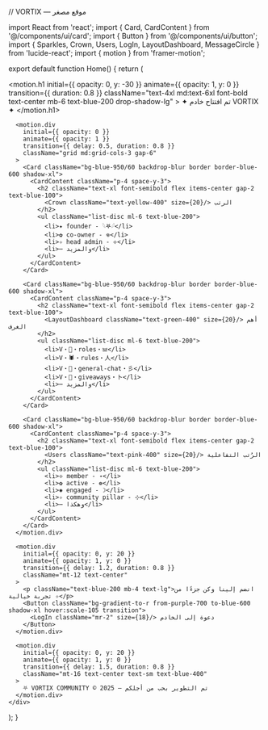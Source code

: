// VORTIX — موقع مصغر

import React from 'react';
import { Card, CardContent } from '@/components/ui/card';
import { Button } from '@/components/ui/button';
import { Sparkles, Crown, Users, LogIn, LayoutDashboard, MessageCircle } from 'lucide-react';
import { motion } from 'framer-motion';

export default function Home() {
  return (
    <div className="min-h-screen bg-gradient-to-br from-blue-950 to-blue-900 text-white p-6">
      <motion.h1
        initial={{ opacity: 0, y: -30 }}
        animate={{ opacity: 1, y: 0 }}
        transition={{ duration: 0.8 }}
        className="text-4xl md:text-6xl font-bold text-center mb-6 text-blue-200 drop-shadow-lg"
      >
        ✦ تم افتتاح خادم VORTIX ✦
      </motion.h1>

      <motion.div
        initial={{ opacity: 0 }}
        animate={{ opacity: 1 }}
        transition={{ delay: 0.5, duration: 0.8 }}
        className="grid md:grid-cols-3 gap-6"
      >
        <Card className="bg-blue-950/60 backdrop-blur border border-blue-600 shadow-xl">
          <CardContent className="p-4 space-y-3">
            <h2 className="text-xl font-semibold flex items-center gap-2 text-blue-100">
              <Crown className="text-yellow-400" size={20}/> الرتب
            </h2>
            <ul className="list-disc ml-6 text-blue-200">
              <li>✦ founder - 𓆩𖤐𓆪</li>
              <li>✿ co-owner - 𖦹</li>
              <li>✧ head admin - ⟡</li>
              <li>⋯ والمزيد</li>
            </ul>
          </CardContent>
        </Card>

        <Card className="bg-blue-950/60 backdrop-blur border border-blue-600 shadow-xl">
          <CardContent className="p-4 space-y-3">
            <h2 className="text-xl font-semibold flex items-center gap-2 text-blue-100">
              <LayoutDashboard className="text-green-400" size={20}/> أهم الغرف
            </h2>
            <ul className="list-disc ml-6 text-blue-200">
              <li>V・🎀・roles・𖠌</li>
              <li>V・🕷️・rules・人</li>
              <li>V・💬・general-chat・彡</li>
              <li>V・🎁・giveaways・ト</li>
              <li>⋯ والمزيد</li>
            </ul>
          </CardContent>
        </Card>

        <Card className="bg-blue-950/60 backdrop-blur border border-blue-600 shadow-xl">
          <CardContent className="p-4 space-y-3">
            <h2 className="text-xl font-semibold flex items-center gap-2 text-blue-100">
              <Users className="text-pink-400" size={20}/> الرُتب التفاعلية
            </h2>
            <ul className="list-disc ml-6 text-blue-200">
              <li>⟡ member - ˖</li>
              <li>✿ active - ❁</li>
              <li>✺ engaged - ☽</li>
              <li>✧ community pillar - ⊹</li>
              <li>⋯ وهكذا</li>
            </ul>
          </CardContent>
        </Card>
      </motion.div>

      <motion.div
        initial={{ opacity: 0, y: 20 }}
        animate={{ opacity: 1, y: 0 }}
        transition={{ delay: 1.2, duration: 0.8 }}
        className="mt-12 text-center"
      >
        <p className="text-blue-200 mb-4 text-lg">انضم إلينا وكن جزءًا من تجربة خيالية ✧</p>
        <Button className="bg-gradient-to-r from-purple-700 to-blue-600 shadow-xl hover:scale-105 transition">
          <LogIn className="mr-2" size={18}/> دعوة إلى الخادم
        </Button>
      </motion.div>

      <motion.div
        initial={{ opacity: 0, y: 20 }}
        animate={{ opacity: 1, y: 0 }}
        transition={{ delay: 1.5, duration: 0.8 }}
        className="mt-16 text-center text-sm text-blue-400"
      >
        ⛧ VORTIX COMMUNITY © 2025 — تم التطوير بحب من أجلكم
      </motion.div>
    </div>
  );
}
